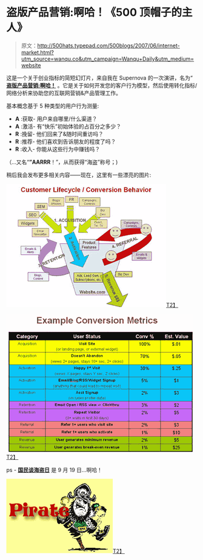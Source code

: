 # 盗版产品营销:啊哈！《500 顶帽子的主人》

> 原文：<http://500hats.typepad.com/500blogs/2007/06/internet-market.html?utm_source=wanqu.co&utm_campaign=Wanqu+Daily&utm_medium=website>

这是一个关于创业指标的简短幻灯片，来自我在 Supernova 的一次演讲，名为“ [**盗版产品营销:啊哈！**](https://500hats.typepad.com/files/WebStrategyPirates.ppt) 。它是关于如何开发您的客户行为模型，然后使用转化指标/网络分析来协助您的互联网营销&产品管理工作。

基本概念基于 5 种类型的用户行为测量:

*   **A** :获取- 用户来自哪里/什么渠道？
*   **A** :激活- 有“快乐”初始体验的占百分之多少？
*   **R** :挽留- 他们回来了&随时间重访吗？
*   **R** :推荐- 他们喜欢到告诉朋友的程度了吗？
*   **R** :收入- 你能从这些行为中赚钱吗？

（...又名“**”AARRR**！”，从而获得“海盗”称号；)

稍后我会发布更多相关内容——现在，这里有一些漂亮的图片:

[![Customer_lifecycle](img/fa0154bac37ab9294b37db18f2f6b90e.png "Customer_lifecycle")T2】](https://www.flickr.com/photos/500hats/577630547/)

[![Conversion_metrics](img/423990ce26dea040bc2b8b3c32caaa98.png "Conversion_metrics")T2】](https://www.flickr.com/photos/500hats/577630651/)

ps - **[国民谈海盗日](http://www.talklikeapirate.com/)** 是 9 月 19 日...啊哈！

[![Pirate](img/d6951fd13f9c76ca8f547556f41aa310.png "Pirate")T2】](http://www.talklikeapirate.com/)
